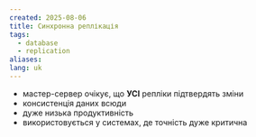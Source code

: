 ```yaml
---
created: 2025-08-06
title: Синхронна реплікація
tags:
  - database
  - replication
aliases: 
lang: uk
---
```


- мастер-сервер очікує, що **УСІ** репліки підтвердять зміни
- консистенція даних всюди
- дуже низька продуктивність
- використовується у системах, де точність дуже критична